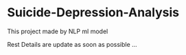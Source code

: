 # Suicide-Depression-Analysis
This project made by NLP ml model

Rest Details are update as soon as possible ...

